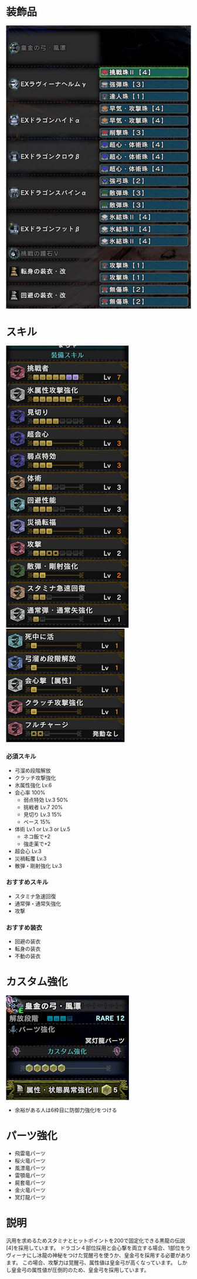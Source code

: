 # 装飾品
!["画像が読み込まれてないよ"](/images/14_1_4_jewels.png)


# スキル
!["画像が読み込まれてないよ"](/images/14_1_4_skills_1.png) !["画像が読み込まれてないよ"](/images/14_1_4_skills_2.png)

### 必須スキル
- 弓溜め段階解放
- クラッチ攻撃強化
- 氷属性強化 Lv.6
- 会心率 100%
  - 弱点特効 Lv.3 50%
  - 挑戦者 Lv.7 20%
  - 見切り Lv.3 15%
  - ベース 15%
- 体術 Lv.1 or Lv.3 or Lv.5
  - ネコ飯で+2
  - 強走薬で+2
- 超会心 Lv.3
- 災禍転覆 Lv.3
- 散弾・剛射強化 Lv.3

### おすすめスキル
- スタミナ急速回復
- 通常弾・通常矢強化
- 攻撃

### おすすめ装衣
- 回避の装衣
- 転身の装衣
- 不動の装衣


# カスタム強化
!["画像が読み込まれてないよ"](/images/14_1_4_augmentations.png)

- 余裕がある人は6枠目に防御力強化Ⅰをつける


# パーツ強化
- 飛雷竜パーツ
- 桜火竜パーツ
- 風漂竜パーツ
- 雷顎竜パーツ
- 屍套竜パーツ
- 金火竜パーツ
- 冥灯龍パーツ


# 説明
汎用を求めるためスタミナとヒットポイントを200で固定化できる黒龍の伝説[4]を採用しています。
ドラゴン４部位採用と会心撃を両立する場合、1部位をラヴィーナにし冰龍の神秘をつけた覚醒弓を使うか、皇金弓を採用する必要があります。
この場合、攻撃力は覚醒弓、属性値は皇金弓が高くなっています。
しかし皇金弓の属性値が圧倒的のため、皇金弓を採用しています。
